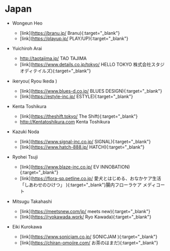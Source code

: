 # Japan
- Wongeun Heo
	- [link](https://branu.jp/ Branu){:target="_blank"}
	- [link](https://playup.jp/ PLAY/UP){:target="_blank"}

- Yuichiroh Arai
	- http://taotajima.jp/ TAO TAJIMA
	- [link](https://www.details.co.jp/tokyo/ HELLO TOKYO 株式会社スタジオディテイルズ){:target="_blank"}

- ikeryou( Ryou Ikeda )
	- [link](https://www.blues-d.co.jp/ BLUES DESIGN){:target="_blank"}
	- [link](https://estyle-inc.jp/ ESTYLE){:target="_blank"}

- Kenta Toshikura
	- [link](https://theshift.tokyo/ The Shift){:target="_blank"}
	- http://Kentatoshikura.com Kenta Toshikura

- Kazuki Noda
	- [link](https://www.signal-inc.co.jp/ SIGNAL){:target="_blank"}
	- [link](https://www.hatch-888.jp/ HATCH){:target="_blank"}

- Ryohei Tsuji
	- [link](https://www.blaze-inc.co.jp/ EV INNOBATION){:target="_blank"}
	- [link](https://flora-sp.petline.co.jp/ 愛犬とはじめる、おなかケア生活「しあわせのひけつ」 ){:target="_blank"}腸内フローラケア メディコート

- Mitsugu Takahashi
	- [link](https://meetsnew.com/jp/ meets new){:target="_blank"}
	- [link](https://ryokawada.work/ Ryo Kawada){:target="_blank"}

- Eiki Kurokawa
	- [link](https://www.sonicjam.co.jp/ SONICJAM ){:target="_blank"}
	- [link](https://chiran-omoiire.com/ お茶のはまだ){:target="_blank"}


